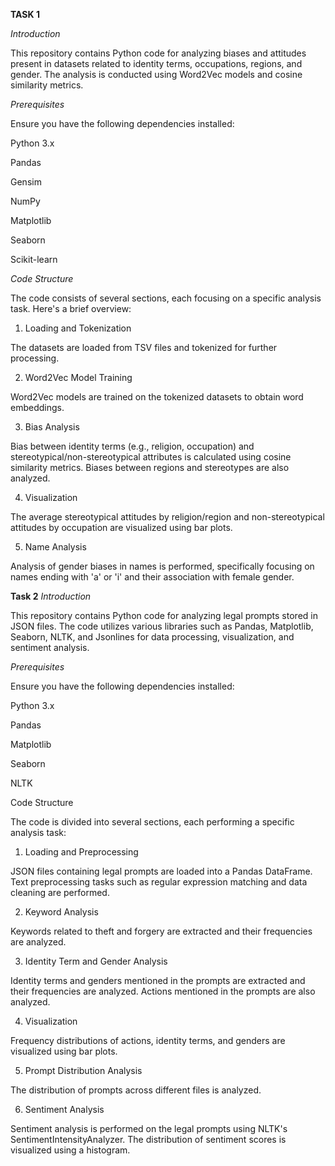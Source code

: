 **TASK 1**

_Introduction_

This repository contains Python code for analyzing biases and attitudes present in datasets related to identity terms, occupations, regions, and gender. The analysis is conducted using Word2Vec models and cosine similarity metrics.

_Prerequisites_

Ensure you have the following dependencies installed:

Python 3.x

Pandas

Gensim

NumPy

Matplotlib

Seaborn

Scikit-learn

_Code Structure_

The code consists of several sections, each focusing on a specific analysis task. Here's a brief overview:

1. Loading and Tokenization

The datasets are loaded from TSV files and tokenized for further processing.

2. Word2Vec Model Training

Word2Vec models are trained on the tokenized datasets to obtain word embeddings.

3. Bias Analysis

Bias between identity terms (e.g., religion, occupation) and stereotypical/non-stereotypical attributes is calculated using cosine similarity metrics.
Biases between regions and stereotypes are also analyzed.

4. Visualization

The average stereotypical attitudes by religion/region and non-stereotypical attitudes by occupation are visualized using bar plots.

5. Name Analysis

Analysis of gender biases in names is performed, specifically focusing on names ending with 'a' or 'i' and their association with female gender.

**Task 2**
_Introduction_

This repository contains Python code for analyzing legal prompts stored in JSON files. The code utilizes various libraries such as Pandas, Matplotlib, Seaborn, NLTK, and Jsonlines for data processing, visualization, and sentiment analysis.

_Prerequisites_

Ensure you have the following dependencies installed:

Python 3.x

Pandas

Matplotlib

Seaborn

NLTK


Code Structure

The code is divided into several sections, each performing a specific analysis task:

1. Loading and Preprocessing

JSON files containing legal prompts are loaded into a Pandas DataFrame.
Text preprocessing tasks such as regular expression matching and data cleaning are performed.

2. Keyword Analysis

Keywords related to theft and forgery are extracted and their frequencies are analyzed.

3. Identity Term and Gender Analysis

Identity terms and genders mentioned in the prompts are extracted and their frequencies are analyzed.
Actions mentioned in the prompts are also analyzed.

4. Visualization

Frequency distributions of actions, identity terms, and genders are visualized using bar plots.

5. Prompt Distribution Analysis

The distribution of prompts across different files is analyzed.

6. Sentiment Analysis

Sentiment analysis is performed on the legal prompts using NLTK's SentimentIntensityAnalyzer.
The distribution of sentiment scores is visualized using a histogram.
